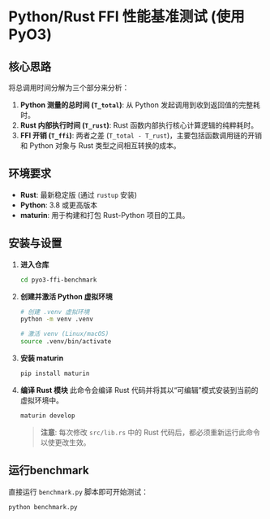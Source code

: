 # Python/Rust FFI 性能基准测试 (使用 PyO3)



## 核心思路

将总调用时间分解为三个部分来分析：

1.  **Python 测量的总时间 (`T_total`)**: 从 Python 发起调用到收到返回值的完整耗时。
2.  **Rust 内部执行时间 (`T_rust`)**: Rust 函数内部执行核心计算逻辑的纯粹耗时。
3.  **FFI 开销 (`T_ffi`)**: 两者之差 (`T_total - T_rust`)，主要包括函数调用链的开销和 Python 对象与 Rust 类型之间相互转换的成本。

## 环境要求

- **Rust**: 最新稳定版 (通过 `rustup` 安装)
- **Python**: 3.8 或更高版本
- **maturin**: 用于构建和打包 Rust-Python 项目的工具。

## 安装与设置

1.  **进入仓库**
    ```bash
    cd pyo3-ffi-benchmark
    ```

2.  **创建并激活 Python 虚拟环境**
    ```bash
    # 创建 .venv 虚拟环境
    python -m venv .venv

    # 激活 venv (Linux/macOS)
    source .venv/bin/activate

    ```

3.  **安装 maturin**
    ```bash
    pip install maturin
    ```

4.  **编译 Rust 模块**
    此命令会编译 Rust 代码并将其以“可编辑”模式安装到当前的虚拟环境中。
    ```bash
    maturin develop
    ```
    > **注意**: 每次修改 `src/lib.rs` 中的 Rust 代码后，都必须重新运行此命令以使更改生效。

## 运行benchmark

直接运行 `benchmark.py` 脚本即可开始测试：
```bash
python benchmark.py
```


